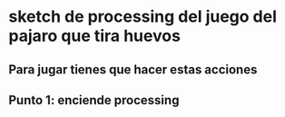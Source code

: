 # sketch de processing del juego del pajaro que tira huevos
## Para jugar tienes que hacer estas acciones
## Punto 1: enciende processing

